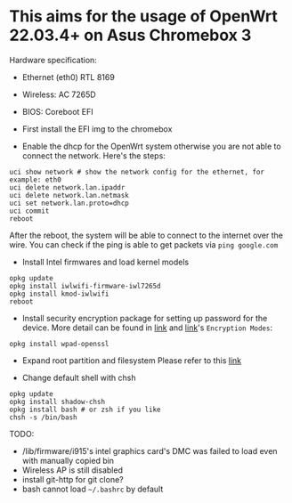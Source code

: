 # This aims for the usage of OpenWrt 22.03.4+ on Asus Chromebox 3
Hardware specification:
- Ethernet (eth0) RTL 8169
- Wireless: AC 7265D
- BIOS: Coreboot EFI


- First install the EFI img to the chromebox
- Enable the dhcp for the OpenWrt system otherwise you are not able to connect the network. Here's the steps:
```
uci show network # show the network config for the ethernet, for example: eth0
uci delete network.lan.ipaddr
uci delete network.lan.netmask
uci set network.lan.proto=dhcp
uci commit
reboot
```
After the reboot, the system will be able to connect to the internet over the wire. You can check if the ping is able to get packets via `ping google.com`

- Install Intel firmwares and load kernel models
```
opkg update
opkg install iwlwifi-firmware-iwl7265d
opkg install kmod-iwlwifi
reboot
```

- Install security encryption package for setting up password for the device. More detail can be found in [link](https://openwrt.org/docs/guide-user/network/wifi/encryption) and [link](https://openwrt.org/docs/guide-user/network/wifi/basic#wpa_modes)'s `Encryption Modes`:
```
opkg install wpad-openssl
```

- Expand root partition and filesystem
Please refer to this [link](https://openwrt.org/docs/guide-user/advanced/expand_root)


- Change default shell with chsh
```
opkg update
opkg install shadow-chsh
opkg install bash # or zsh if you like
chsh -s /bin/bash
```

TODO:
- /lib/firmware/i915's intel graphics card's DMC was failed to load even with manually copied bin
- Wireless AP is still disabled
- install git-http for git clone?
- bash cannot load `~/.bashrc` by default

